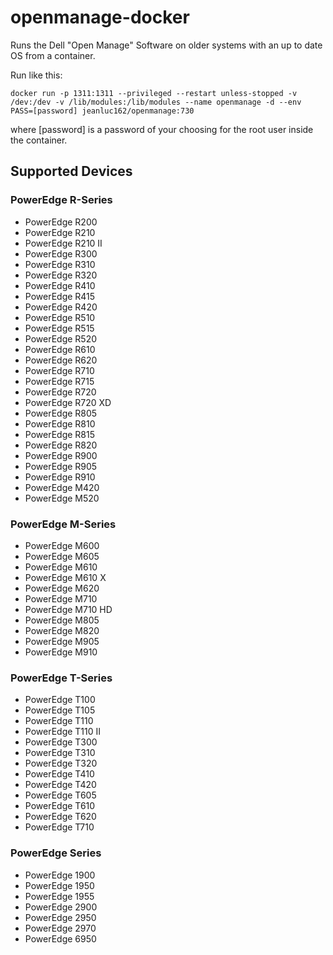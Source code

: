 # openmanage-docker

Runs the Dell "Open Manage" Software on older systems with an up to date OS from a container.

Run like this:

```
docker run -p 1311:1311 --privileged --restart unless-stopped -v /dev:/dev -v /lib/modules:/lib/modules --name openmanage -d --env PASS=[password] jeanluc162/openmanage:730
```

where [password] is a password of your choosing for the root user inside the container.

## Supported Devices

### PowerEdge R-Series

- PowerEdge R200
- PowerEdge R210
- PowerEdge R210 II
- PowerEdge R300
- PowerEdge R310
- PowerEdge R320
- PowerEdge R410
- PowerEdge R415
- PowerEdge R420
- PowerEdge R510
- PowerEdge R515
- PowerEdge R520
- PowerEdge R610
- PowerEdge R620
- PowerEdge R710
- PowerEdge R715
- PowerEdge R720
- PowerEdge R720 XD
- PowerEdge R805
- PowerEdge R810
- PowerEdge R815
- PowerEdge R820
- PowerEdge R900
- PowerEdge R905
- PowerEdge R910
- PowerEdge M420
- PowerEdge M520

### PowerEdge M-Series

- PowerEdge M600
- PowerEdge M605
- PowerEdge M610
- PowerEdge M610 X
- PowerEdge M620
- PowerEdge M710
- PowerEdge M710 HD
- PowerEdge M805
- PowerEdge M820
- PowerEdge M905
- PowerEdge M910

### PowerEdge T-Series

- PowerEdge T100
- PowerEdge T105
- PowerEdge T110
- PowerEdge T110 II
- PowerEdge T300
- PowerEdge T310
- PowerEdge T320
- PowerEdge T410
- PowerEdge T420
- PowerEdge T605
- PowerEdge T610
- PowerEdge T620
- PowerEdge T710

### PowerEdge Series

- PowerEdge 1900
- PowerEdge 1950
- PowerEdge 1955
- PowerEdge 2900
- PowerEdge 2950
- PowerEdge 2970
- PowerEdge 6950